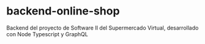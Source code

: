 # backend-online-shop
Backend del proyecto de Software II del Supermercado Virtual, desarrollado con Node Typescript y GraphQL
